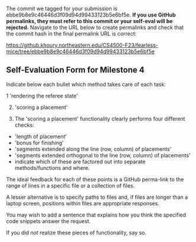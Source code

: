 The commit we tagged for your submission is ebbe9b8e9c46446d3f09d94d99433123b5e6bf5e.
**If you use GitHub permalinks, they must refer to this commit or your self-eval will be rejected.**
Navigate to the URL below to create permalinks and check that the commit hash in the final permalink URL is correct:

https://github.khoury.northeastern.edu/CS4500-F23/fearless-mice/tree/ebbe9b8e9c46446d3f09d94d99433123b5e6bf5e

## Self-Evaluation Form for Milestone 4

Indicate below each bullet which method takes care of each task:

1 'rendering the referee state' 

2. 'scoring a placement' 

3. The 'scoring a placement' functionality clearly performs four different checks: 
  - 'length of placement'
  - 'bonus for finishing'
  - 'segments extended along the line (row, column) of placements'
  - 'segments extended orthogonal to the line (row, column) of placements'
  - indicate which of these are factored out into separate
    methods/functions and where.
   
The ideal feedback for each of these points is a GitHub perma-link to
the range of lines in a specific file or a collection of files.

A lesser alternative is to specify paths to files and, if files are
longer than a laptop screen, positions within files are appropriate
responses.

You may wish to add a sentence that explains how you think the
specified code snippets answer the request.

If you did *not* realize these pieces of functionality, say so.


